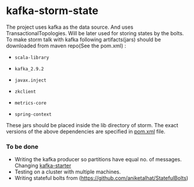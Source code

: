 kafka-storm-state
=================

The project uses kafka as the data source. And uses TransactionalTopologies.
Will be later used for storing states by the bolts.
To make storm talk with kafka following artifacts(jars) should be downloaded 
from maven repo(See the pom.xml) :
*     scala-library
*     kafka_2.9.2
*     javax.inject
*     zkclient
*     metrics-core
*     spring-context

These jars should be placed inside the lib directory of storm. The exact versions
 of the above dependencies are specified in [pom.xml](https://github.com/abhi11/kafka-storm-state/blob/master/pom.xml) file.

### To be done ###
* Writing the kafka producer so partitions have equal no. of messages. Changing [kafka-starter](https://github.com/abhi11/kafka-starter)
* Testing on a cluster with multiple machines.
* Writing stateful bolts from (https://github.com/aniketalhat/StatefulBolts)
